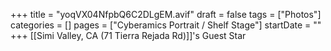 +++
title = "yoqVX04NfpbQ6C2DLgEM.avif"
draft = false
tags = ["Photos"]
categories = []
pages = ["Cyberamics Portrait / Shelf Stage"]
startDate = ""
+++
[[Simi Valley, CA (71 Tierra Rejada Rd)]]'s Guest Star
